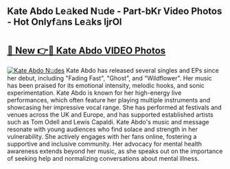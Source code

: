 ## Kate Abdo Le𝚊ked N𝚞de - Part-bKr Video Photos - Hot Onlyf𝚊ns Le𝚊ks ljrOl

# <h2><a href="http://ab7650.deff.icu/?id=Kate+Abdo">🔗 New 👉🔴 Kate Abdo VIDEO Photos</a></h2>

[![Kate Abdo N𝚞des](https://i.imgur.com/rIISA9y.gif)](http://ab7650.deff.icu/?id=Kate+Abdo)
Kate Abdo has released several singles and EPs since her debut, including "Fading Fast", "Ghost", and "Wildflower". Her music has been praised for its emotional intensity, melodic hooks, and sonic experimentation. Kate Abdo is known for her high-energy live performances, which often feature her playing multiple instruments and showcasing her impressive vocal range. She has performed at festivals and venues across the UK and Europe, and has supported established artists such as Tom Odell and Lewis Capaldi. Kate Abdo's music and message resonate with young audiences who find solace and strength in her vulnerability. She actively engages with her fans online, fostering a supportive and inclusive community. Her advocacy for mental health awareness extends beyond her music, as she speaks out on the importance of seeking help and normalizing conversations about mental illness.
